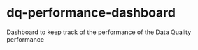 # dq-performance-dashboard
Dashboard to keep track of the performance of the Data Quality performance
